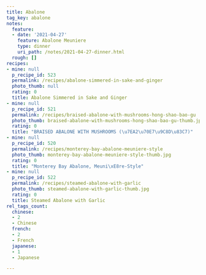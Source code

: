 ```yaml
---
title: Abalone
tag_key: abalone
notes:
  feature:
  - date: '2021-04-27'
    feature: Abalone Meuniere
    type: dinner
    uri_path: /notes/2021-04-27-dinner.html
  rough: []
recipes:
- mine: null
  p_recipe_id: 523
  permalink: /recipes/abalone-simmered-in-sake-and-ginger
  photo_thumb: null
  rating: 0
  title: Abalone Simmered in Sake and Ginger
- mine: null
  p_recipe_id: 521
  permalink: /recipes/braised-abalone-with-mushrooms-hong-shao-bao-gu
  photo_thumb: braised-abalone-with-mushrooms-hong-shao-bao-gu-thumb.jpg
  rating: 0
  title: "BRAISED ABALONE WITH MUSHROOMS (\u7EA2\u70E7\u9C8D\u83C7)"
- mine: null
  p_recipe_id: 520
  permalink: /recipes/monterey-bay-abalone-meuniere-style
  photo_thumb: monterey-bay-abalone-meuniere-style-thumb.jpg
  rating: 0
  title: "Monterey Bay Abalone, Meuni\xE8re-Style"
- mine: null
  p_recipe_id: 522
  permalink: /recipes/steamed-abalone-with-garlic
  photo_thumb: steamed-abalone-with-garlic-thumb.jpg
  rating: 0
  title: Steamed Abalone with Garlic
rel_tags_count:
  chinese:
  - 2
  - Chinese
  french:
  - 2
  - French
  japanese:
  - 1
  - Japanese

---
```


